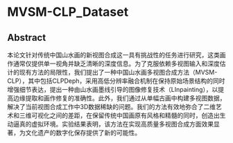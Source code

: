 # MVSM-CLP_Dataset
## Abstract
本论文针对传统中国山水画的新视图合成这一具有挑战性的任务进行研究，这类画作通常仅提供单一视角并缺乏清晰的深度信息。为了克服依赖多视图输入和深度估计的现有方法的局限性，我们提出了一种中国山水画多视图合成方法（MVSM-CLP），其中包括CLPDeph，采用高低分辨率融合机制在保持原始场景结构的同时增强细节表达，提出一种由山水画墨线引导的图像修复技术（LInpainting），以提高边缘提取和画作修复的准确性。此外，我们通过从单幅古画中构建多视图数据，解决了当前视图合成工作中3D数据稀缺的问题。我们的方法有效地弥合了二维艺术和三维可视化之间的差距，在保留传统中国画原有风格和精髓的同时，创造出生动逼真的虚拟环境。实验结果表明，该方法在实现高质量多视图合成方面效果显著，为文化遗产的数字化保存提供了新的可能性。

